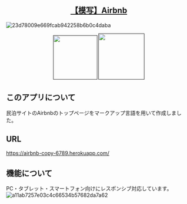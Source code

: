 <h2 align="center"><a href="https://airbnb-copy-6789.herokuapp.com/">【模写】Airbnb</a></h2>

![23d78009e669fcab942258b6b0c4daba](https://user-images.githubusercontent.com/57389471/77998725-8009a780-736c-11ea-8f92-09b0d46c538d.gif)


<p align="center">
  <a href=""><img src="https://user-images.githubusercontent.com/57389471/77995441-c0662700-7366-11ea-87aa-19152a8ffb22.jpg" height="120px;" /></a>
  <a href=""><img src="https://user-images.githubusercontent.com/57389471/77995418-b8a68280-7366-11ea-9c68-15faa7874990.jpg" height="125px;" /></a>
</p>

## このアプリについて
民泊サイトのAirbnbのトップページをマークアップ言語を用いて作成しました。

## URL
https://airbnb-copy-6789.herokuapp.com/

## 機能について
PC・タブレット・スマートフォン向けにレスポンシブ対応しています。
![a11ab7257e03c4c66534b57682da7a62](https://user-images.githubusercontent.com/57389471/77999765-2f934980-736e-11ea-882b-fba42c6532cb.gif)





